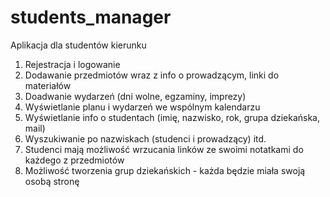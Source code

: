 # students_manager
Aplikacja dla studentów kierunku
1. Rejestracja i logowanie
2. Dodawanie przedmiotów wraz z info o prowadzącym, linki do materiałów
3. Doadwanie wydarzeń (dni wolne, egzaminy, imprezy)
4. Wyświetlanie planu i wydarzeń we wspólnym kalendarzu
5. Wyświetlanie info o studentach (imię, nazwisko, rok, grupa dziekańska, mail)
6. Wyszukiwanie po nazwiskach (studenci i prowadzący) itd.
7. Studenci mają możliwość wrzucania linków ze swoimi notatkami do każdego z przedmiotów
8. Możliwość tworzenia grup dziekańskich - każda będzie miała swoją osobą stronę
